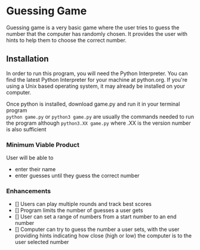 # Guessing Game #
Guessing game is a very basic game where the user tries to guess the number that the computer has randomly chosen. It provides the user with hints to help them to choose the correct number.

## Installation ##
<p>In order to run this program, you will need the Python Interpreter. You can find the latest Python Interpreter for your machine at python.org. If you're using a Unix based operating system, it may already be installed on your computer.</p>
<p>Once python is installed, download game.py and run it in your terminal program <br/>
<code>python game.py</code> or <code>python3 game.py</code> are usually the commands needed to run the program although <code>python3.XX game.py</code> where .XX is the version number is also sufficient</p> 

### Minimum Viable Product ###
User will be able to
- enter their name
- enter guesses until they guess the correct number

### Enhancements ###
- [] Users can play multiple rounds and track best scores
- [] Program limits the number of guesses a user gets
- [] User can set a range of numbers from a start number to an end number
- [] Computer can try to guess the number a user sets, with the user providing hints indicating how close (high or low) the computer is to the user selected number